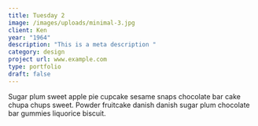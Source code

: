 ```yaml
---
title: Tuesday 2
image: /images/uploads/minimal-3.jpg
client: Ken
year: "1964"
description: "This is a meta description "
category: design
project url: www.example.com
type: portfolio
draft: false
---
```

Sugar plum sweet apple pie cupcake sesame snaps chocolate bar cake chupa chups sweet. Powder fruitcake danish danish sugar plum chocolate bar gummies liquorice biscuit.